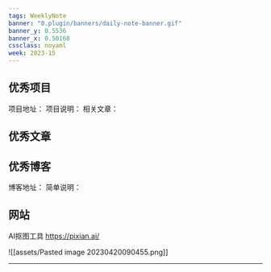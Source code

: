 ```yaml
---
tags: WeeklyNote
banner: "0.plugin/banners/daily-note-banner.gif"
banner_y: 0.5536
banner_x: 0.50168
cssclass: noyaml
week: 2023-15
---
```



## 优秀项目

项目地址：
项目说明：
相关文章：

## 优秀文章



## 优秀博客

博客地址：
简单说明：


## 网站

AI抠图工具 https://pixian.ai/

![[assets/Pasted image 20230420090455.png]]

---

